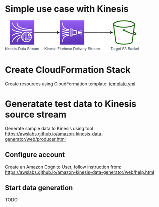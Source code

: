 # Simple use case with Kinesis

![](./architecture.png)

# Create CloudFormation Stack

Create resources using CloudFormation template: [template.yml](template.yml).

# Generatate test data to Kinesis source stream

Generate sample data to Kinesis using tool https://awslabs.github.io/amazon-kinesis-data-generator/web/producer.html

## Configure account

Create an Amazon Cognito User, follow instruction from: https://awslabs.github.io/amazon-kinesis-data-generator/web/help.html

## Start data generation

TODO